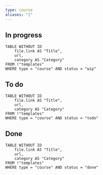 ```yaml
---
type: course
aliases: "{"
---
```


## In progress

```dataview
TABLE WITHOUT ID
	file.link AS "Title",
	url,
	category AS "Category"
FROM !"templates"
WHERE type = "course" AND status = "wip"
```

## To do

```dataview
TABLE WITHOUT ID
	file.link AS "Title",
	url,
	category AS "Category"
FROM !"templates"
WHERE type = "course" AND status = "todo"
```

## Done

```dataview
TABLE WITHOUT ID
	file.link AS "Title",
	url,
	category AS "Category"
FROM !"templates"
WHERE type = "course" AND status = "done"
```